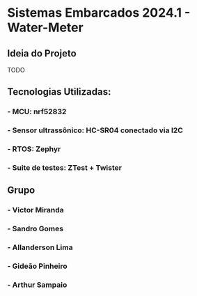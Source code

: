 # Sistemas Embarcados 2024.1 - Water-Meter

## Ideia do Projeto
TODO

## Tecnologias Utilizadas:
### - MCU: nrf52832
### - Sensor ultrassônico: HC-SR04 conectado via I2C
### - RTOS: Zephyr
### - Suite de testes: ZTest + Twister

## Grupo
### - Victor Miranda
### - Sandro Gomes
### - Allanderson Lima
### - Gideão Pinheiro
### - Arthur Sampaio